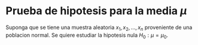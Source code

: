 Prueba de hipotesis para la media $\mu$
=======================

Suponga que se tiene una muestra aleatoria $x_1, x_2, \ldots, x_n$ proveniente de una poblacion normal. Se quiere estudiar la hipotesis nula $H_0: \mu = \mu_0$.
